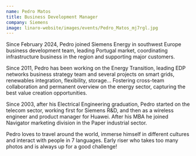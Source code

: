 ```yaml
---
name: Pedro Matos
title: Business Development Manager
company: Siemens
image: linaro-website/images/events/Pedro_Matos_mj7rgl.jpg
---
```


Since February 2024, Pedro joined Siemens Energy in southwest Europe business development team, leading Portugal market, coordinating infrastructure business in the region and supporting major customers.

Since 2011, Pedro has been working on the Energy Transition, leading EDP networks business strategy team and several projects on smart grids, renewables integration, flexibility, storage… Fostering cross-team collaboration and permanent overview on the energy sector, capturing the best value creation opportunities.

Since 2003, after his Electrical Engineering graduation, Pedro started on the telecom sector, working first for Siemens R&D, and then as a wireless engineer and product manager for Huawei. After his MBA he joined Navigator marketing division in the Paper industrial sector.

Pedro loves to travel around the world, immerse himself in different cultures and interact with people in 7 languages. Early riser who takes too many photos and is always up for a good challenge!

